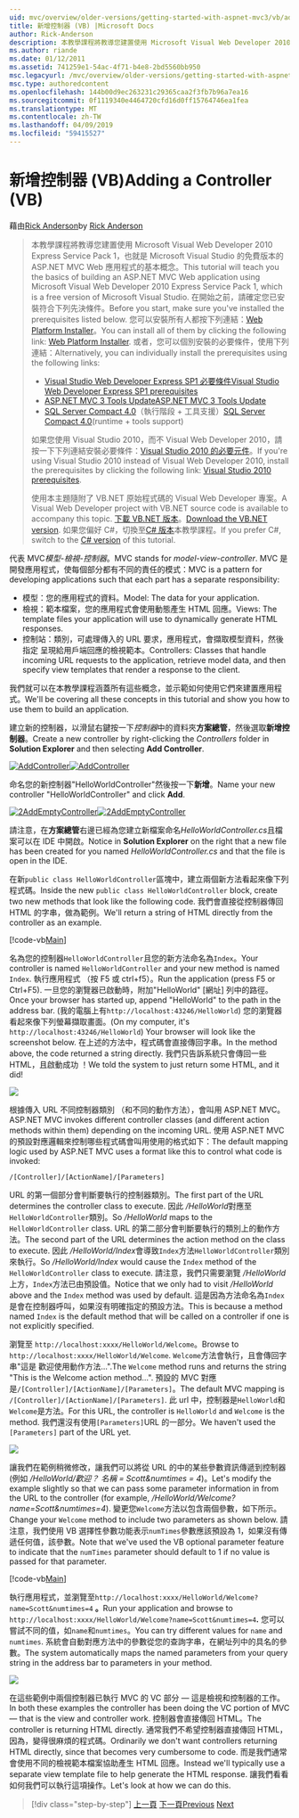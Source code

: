 ```yaml
---
uid: mvc/overview/older-versions/getting-started-with-aspnet-mvc3/vb/adding-a-controller
title: 新增控制器 (VB) |Microsoft Docs
author: Rick-Anderson
description: 本教學課程將教導您建置使用 Microsoft Visual Web Developer 2010 Express Service Pack 1，也就是 ASP.NET MVC Web 應用程式的基本概念...
ms.author: riande
ms.date: 01/12/2011
ms.assetid: 741259e1-54ac-4f71-b4e8-2bd5560bb950
msc.legacyurl: /mvc/overview/older-versions/getting-started-with-aspnet-mvc3/vb/adding-a-controller
msc.type: authoredcontent
ms.openlocfilehash: 144b00d9ec263231c29365caa2f3fb7b96a7ea16
ms.sourcegitcommit: 0f1119340e4464720cfd16d0ff15764746ea1fea
ms.translationtype: MT
ms.contentlocale: zh-TW
ms.lasthandoff: 04/09/2019
ms.locfileid: "59415527"
---
```

# <a name="adding-a-controller-vb"></a><span data-ttu-id="76f17-103">新增控制器 (VB)</span><span class="sxs-lookup"><span data-stu-id="76f17-103">Adding a Controller (VB)</span></span>

<span data-ttu-id="76f17-104">藉由[Rick Anderson]((https://twitter.com/RickAndMSFT))</span><span class="sxs-lookup"><span data-stu-id="76f17-104">by [Rick Anderson]((https://twitter.com/RickAndMSFT))</span></span>

> <span data-ttu-id="76f17-105">本教學課程將教導您建置使用 Microsoft Visual Web Developer 2010 Express Service Pack 1，也就是 Microsoft Visual Studio 的免費版本的 ASP.NET MVC Web 應用程式的基本概念。</span><span class="sxs-lookup"><span data-stu-id="76f17-105">This tutorial will teach you the basics of building an ASP.NET MVC Web application using Microsoft Visual Web Developer 2010 Express Service Pack 1, which is a free version of Microsoft Visual Studio.</span></span> <span data-ttu-id="76f17-106">在開始之前，請確定您已安裝符合下列先決條件。</span><span class="sxs-lookup"><span data-stu-id="76f17-106">Before you start, make sure you've installed the prerequisites listed below.</span></span> <span data-ttu-id="76f17-107">您可以安裝所有人都按下列連結：[Web Platform Installer](https://www.microsoft.com/web/gallery/install.aspx?appid=VWD2010SP1Pack)。</span><span class="sxs-lookup"><span data-stu-id="76f17-107">You can install all of them by clicking the following link: [Web Platform Installer](https://www.microsoft.com/web/gallery/install.aspx?appid=VWD2010SP1Pack).</span></span> <span data-ttu-id="76f17-108">或者，您可以個別安裝的必要條件，使用下列連結：</span><span class="sxs-lookup"><span data-stu-id="76f17-108">Alternatively, you can individually install the prerequisites using the following links:</span></span>
> 
> - [<span data-ttu-id="76f17-109">Visual Studio Web Developer Express SP1 必要條件</span><span class="sxs-lookup"><span data-stu-id="76f17-109">Visual Studio Web Developer Express SP1 prerequisites</span></span>](https://www.microsoft.com/web/gallery/install.aspx?appid=VWD2010SP1Pack)
> - [<span data-ttu-id="76f17-110">ASP.NET MVC 3 Tools Update</span><span class="sxs-lookup"><span data-stu-id="76f17-110">ASP.NET MVC 3 Tools Update</span></span>](https://www.microsoft.com/web/gallery/install.aspx?appsxml=&amp;appid=MVC3)
> - <span data-ttu-id="76f17-111">[SQL Server Compact 4.0](https://www.microsoft.com/web/gallery/install.aspx?appid=SQLCE;SQLCEVSTools_4_0)（執行階段 + 工具支援）</span><span class="sxs-lookup"><span data-stu-id="76f17-111">[SQL Server Compact 4.0](https://www.microsoft.com/web/gallery/install.aspx?appid=SQLCE;SQLCEVSTools_4_0)(runtime + tools support)</span></span>
> 
> <span data-ttu-id="76f17-112">如果您使用 Visual Studio 2010，而不 Visual Web Developer 2010，請按一下下列連結安裝必要條件：[Visual Studio 2010 的必要元件](https://www.microsoft.com/web/gallery/install.aspx?appsxml=&amp;appid=VS2010SP1Pack)。</span><span class="sxs-lookup"><span data-stu-id="76f17-112">If you're using Visual Studio 2010 instead of Visual Web Developer 2010, install the prerequisites by clicking the following link: [Visual Studio 2010 prerequisites](https://www.microsoft.com/web/gallery/install.aspx?appsxml=&amp;appid=VS2010SP1Pack).</span></span>
> 
> <span data-ttu-id="76f17-113">使用本主題隨附了 VB.NET 原始程式碼的 Visual Web Developer 專案。</span><span class="sxs-lookup"><span data-stu-id="76f17-113">A Visual Web Developer project with VB.NET source code is available to accompany this topic.</span></span> <span data-ttu-id="76f17-114">[下載 VB.NET 版本](https://code.msdn.microsoft.com/Introduction-to-MVC-3-10d1b098)。</span><span class="sxs-lookup"><span data-stu-id="76f17-114">[Download the VB.NET version](https://code.msdn.microsoft.com/Introduction-to-MVC-3-10d1b098).</span></span> <span data-ttu-id="76f17-115">如果您偏好 C#，切換至[C# 版本](../cs/adding-a-controller.md)本教學課程。</span><span class="sxs-lookup"><span data-stu-id="76f17-115">If you prefer C#, switch to the [C# version](../cs/adding-a-controller.md) of this tutorial.</span></span>


<span data-ttu-id="76f17-116">代表 MVC*模型-檢視-控制器*。</span><span class="sxs-lookup"><span data-stu-id="76f17-116">MVC stands for *model-view-controller*.</span></span> <span data-ttu-id="76f17-117">MVC 是開發應用程式，使每個部分都有不同的責任的模式：</span><span class="sxs-lookup"><span data-stu-id="76f17-117">MVC is a pattern for developing applications such that each part has a separate responsibility:</span></span>

- <span data-ttu-id="76f17-118">模型：您的應用程式的資料。</span><span class="sxs-lookup"><span data-stu-id="76f17-118">Model: The data for your application.</span></span>
- <span data-ttu-id="76f17-119">檢視：範本檔案，您的應用程式會使用動態產生 HTML 回應。</span><span class="sxs-lookup"><span data-stu-id="76f17-119">Views: The template files your application will use to dynamically generate HTML responses.</span></span>
- <span data-ttu-id="76f17-120">控制站：類別，可處理傳入的 URL 要求，應用程式，會擷取模型資料，然後指定 呈現給用戶端回應的檢視範本。</span><span class="sxs-lookup"><span data-stu-id="76f17-120">Controllers: Classes that handle incoming URL requests to the application, retrieve model data, and then specify view templates that render a response to the client.</span></span>

<span data-ttu-id="76f17-121">我們就可以在本教學課程涵蓋所有這些概念，並示範如何使用它們來建置應用程式。</span><span class="sxs-lookup"><span data-stu-id="76f17-121">We'll be covering all these concepts in this tutorial and show you how to use them to build an application.</span></span>

<span data-ttu-id="76f17-122">建立新的控制器，以滑鼠右鍵按一下*控制器*中的資料夾**方案總管**，然後選取**新增控制器**。</span><span class="sxs-lookup"><span data-stu-id="76f17-122">Create a new controller by right-clicking the *Controllers* folder in **Solution Explorer** and then selecting **Add Controller**.</span></span>

[<span data-ttu-id="76f17-123">![AddController](adding-a-controller/_static/image2.png "AddController")</span><span class="sxs-lookup"><span data-stu-id="76f17-123">![AddController](adding-a-controller/_static/image2.png "AddController")</span></span>](adding-a-controller/_static/image1.png)

<span data-ttu-id="76f17-124">命名您的新控制器&quot;HelloWorldController&quot;然後按一下**新增**。</span><span class="sxs-lookup"><span data-stu-id="76f17-124">Name your new controller &quot;HelloWorldController&quot; and click **Add**.</span></span>

[<span data-ttu-id="76f17-125">![2AddEmptyController](adding-a-controller/_static/image4.png "2AddEmptyController")</span><span class="sxs-lookup"><span data-stu-id="76f17-125">![2AddEmptyController](adding-a-controller/_static/image4.png "2AddEmptyController")</span></span>](adding-a-controller/_static/image3.png)

<span data-ttu-id="76f17-126">請注意，在**方案總管**右邊已經為您建立新檔案命名*HelloWorldController.cs*且檔案可以在 IDE 中開啟。</span><span class="sxs-lookup"><span data-stu-id="76f17-126">Notice in **Solution Explorer** on the right that a new file has been created for you named *HelloWorldController.cs* and that the file is open in the IDE.</span></span>

<span data-ttu-id="76f17-127">在新`public class HelloWorldController`區塊中，建立兩個新方法看起來像下列程式碼。</span><span class="sxs-lookup"><span data-stu-id="76f17-127">Inside the new `public class HelloWorldController` block, create two new methods that look like the following code.</span></span> <span data-ttu-id="76f17-128">我們會直接從控制器傳回 HTML 的字串，做為範例。</span><span class="sxs-lookup"><span data-stu-id="76f17-128">We'll return a string of HTML directly from the controller as an example.</span></span>

[!code-vb[Main](adding-a-controller/samples/sample1.vb)]

<span data-ttu-id="76f17-129">名為您的控制器`HelloWorldController`且您的新方法命名為`Index`。</span><span class="sxs-lookup"><span data-stu-id="76f17-129">Your controller is named `HelloWorldController` and your new method is named `Index`.</span></span> <span data-ttu-id="76f17-130">執行應用程式 （按 F5 或 ctrl+f5）。</span><span class="sxs-lookup"><span data-stu-id="76f17-130">Run the application (press F5 or Ctrl+F5).</span></span> <span data-ttu-id="76f17-131">一旦您的瀏覽器已啟動時，附加&quot;HelloWorld&quot; [網址] 列中的路徑。</span><span class="sxs-lookup"><span data-stu-id="76f17-131">Once your browser has started up, append &quot;HelloWorld&quot; to the path in the address bar.</span></span> <span data-ttu-id="76f17-132">(我的電腦上有`http://localhost:43246/HelloWorld`) 您的瀏覽器看起來像下列螢幕擷取畫面。</span><span class="sxs-lookup"><span data-stu-id="76f17-132">(On my computer, it's `http://localhost:43246/HelloWorld`) Your browser will look like the screenshot below.</span></span> <span data-ttu-id="76f17-133">在上述的方法中，程式碼會直接傳回字串。</span><span class="sxs-lookup"><span data-stu-id="76f17-133">In the method above, the code returned a string directly.</span></span> <span data-ttu-id="76f17-134">我們只告訴系統只會傳回一些 HTML，且啟動成功 ！</span><span class="sxs-lookup"><span data-stu-id="76f17-134">We told the system to just return some HTML, and it did!</span></span>

![](adding-a-controller/_static/image5.png)

<span data-ttu-id="76f17-135">根據傳入 URL 不同控制器類別 （和不同的動作方法），會叫用 ASP.NET MVC。</span><span class="sxs-lookup"><span data-stu-id="76f17-135">ASP.NET MVC invokes different controller classes (and different action methods within them) depending on the incoming URL.</span></span> <span data-ttu-id="76f17-136">使用 ASP.NET MVC 的預設對應邏輯來控制哪些程式碼會叫用使用的格式如下：</span><span class="sxs-lookup"><span data-stu-id="76f17-136">The default mapping logic used by ASP.NET MVC uses a format like this to control what code is invoked:</span></span>

`/[Controller]/[ActionName]/[Parameters]`

<span data-ttu-id="76f17-137">URL 的第一個部分會判斷要執行的控制器類別。</span><span class="sxs-lookup"><span data-stu-id="76f17-137">The first part of the URL determines the controller class to execute.</span></span> <span data-ttu-id="76f17-138">因此 */HelloWorld*對應至`HelloWorldController`類別。</span><span class="sxs-lookup"><span data-stu-id="76f17-138">So */HelloWorld* maps to the `HelloWorldController` class.</span></span> <span data-ttu-id="76f17-139">URL 的第二部分會判斷要執行的類別上的動作方法。</span><span class="sxs-lookup"><span data-stu-id="76f17-139">The second part of the URL determines the action method on the class to execute.</span></span> <span data-ttu-id="76f17-140">因此 */HelloWorld/Index*會導致`Index`方法`HelloWorldController`類別來執行。</span><span class="sxs-lookup"><span data-stu-id="76f17-140">So */HelloWorld/Index* would cause the `Index` method of the `HelloWorldController` class to execute.</span></span> <span data-ttu-id="76f17-141">請注意，我們只需要瀏覽 */HelloWorld*上方，`Index`方法已由預設值。</span><span class="sxs-lookup"><span data-stu-id="76f17-141">Notice that we only had to visit */HelloWorld* above and the `Index` method was used by default.</span></span> <span data-ttu-id="76f17-142">這是因為方法命名為`Index`是會在控制器呼叫，如果沒有明確指定的預設方法。</span><span class="sxs-lookup"><span data-stu-id="76f17-142">This is because a method named `Index` is the default method that will be called on a controller if one is not explicitly specified.</span></span>

<span data-ttu-id="76f17-143">瀏覽至 `http://localhost:xxxx/HelloWorld/Welcome`。</span><span class="sxs-lookup"><span data-stu-id="76f17-143">Browse to `http://localhost:xxxx/HelloWorld/Welcome`.</span></span> <span data-ttu-id="76f17-144">`Welcome`方法會執行，且會傳回字串&quot;這是 歡迎使用動作方法...&quot;.</span><span class="sxs-lookup"><span data-stu-id="76f17-144">The `Welcome` method runs and returns the string &quot;This is the Welcome action method...&quot;.</span></span> <span data-ttu-id="76f17-145">預設的 MVC 對應是`/[Controller]/[ActionName]/[Parameters]`。</span><span class="sxs-lookup"><span data-stu-id="76f17-145">The default MVC mapping is `/[Controller]/[ActionName]/[Parameters]`.</span></span> <span data-ttu-id="76f17-146">此 url 中，控制器是`HelloWorld`和`Welcome`是方法。</span><span class="sxs-lookup"><span data-stu-id="76f17-146">For this URL, the controller is `HelloWorld` and `Welcome` is the method.</span></span> <span data-ttu-id="76f17-147">我們還沒有使用`[Parameters]`URL 的一部分。</span><span class="sxs-lookup"><span data-stu-id="76f17-147">We haven't used the `[Parameters]` part of the URL yet.</span></span>

![](adding-a-controller/_static/image6.png)

<span data-ttu-id="76f17-148">讓我們在範例稍微修改，讓我們可以將從 URL 的中的某些參數資訊傳遞到控制器 (例如 */HelloWorld/歡迎？ 名稱 = Scott&amp;numtimes = 4*)。</span><span class="sxs-lookup"><span data-stu-id="76f17-148">Let's modify the example slightly so that we can pass some parameter information in from the URL to the controller (for example, */HelloWorld/Welcome?name=Scott&amp;numtimes=4*).</span></span> <span data-ttu-id="76f17-149">變更您`Welcome`方法以包含兩個參數，如下所示。</span><span class="sxs-lookup"><span data-stu-id="76f17-149">Change your `Welcome` method to include two parameters as shown below.</span></span> <span data-ttu-id="76f17-150">請注意，我們使用 VB 選擇性參數功能表示`numTimes`參數應該預設為 1，如果沒有傳遞任何值，該參數。</span><span class="sxs-lookup"><span data-stu-id="76f17-150">Note that we've used the VB optional parameter feature to indicate that the `numTimes` parameter should default to 1 if no value is passed for that parameter.</span></span>

[!code-vb[Main](adding-a-controller/samples/sample2.vb)]

<span data-ttu-id="76f17-151">執行應用程式，並瀏覽至`http://localhost:xxxx/HelloWorld/Welcome?name=Scott&numtimes=4` **。**</span><span class="sxs-lookup"><span data-stu-id="76f17-151">Run your application and browse to `http://localhost:xxxx/HelloWorld/Welcome?name=Scott&numtimes=4`**.**</span></span> <span data-ttu-id="76f17-152">您可以嘗試不同的值，如`name`和`numtimes`。</span><span class="sxs-lookup"><span data-stu-id="76f17-152">You can try different values for `name` and `numtimes`.</span></span> <span data-ttu-id="76f17-153">系統會自動對應方法中的參數從您的查詢字串，在網址列中的具名的參數。</span><span class="sxs-lookup"><span data-stu-id="76f17-153">The system automatically maps the named parameters from your query string in the address bar to parameters in your method.</span></span>

![](adding-a-controller/_static/image7.png)

<span data-ttu-id="76f17-154">在這些範例中兩個控制器已執行 MVC 的 VC 部分 — 這是檢視和控制器的工作。</span><span class="sxs-lookup"><span data-stu-id="76f17-154">In both these examples the controller has been doing the VC portion of MVC — that is the view and controller work.</span></span> <span data-ttu-id="76f17-155">控制器會直接傳回 HTML。</span><span class="sxs-lookup"><span data-stu-id="76f17-155">The controller is returning HTML directly.</span></span> <span data-ttu-id="76f17-156">通常我們不希望控制器直接傳回 HTML，因為，變得很麻煩的程式碼。</span><span class="sxs-lookup"><span data-stu-id="76f17-156">Ordinarily we don't want controllers returning HTML directly, since that becomes very cumbersome to code.</span></span> <span data-ttu-id="76f17-157">而是我們通常會使用不同的檢視範本檔案協助產生 HTML 回應。</span><span class="sxs-lookup"><span data-stu-id="76f17-157">Instead we'll typically use a separate view template file to help generate the HTML response.</span></span> <span data-ttu-id="76f17-158">讓我們看看如何我們可以執行這項操作。</span><span class="sxs-lookup"><span data-stu-id="76f17-158">Let's look at how we can do this.</span></span>

> [!div class="step-by-step"]
> <span data-ttu-id="76f17-159">[上一頁](intro-to-aspnet-mvc-3.md)
> [下一頁](adding-a-view.md)</span><span class="sxs-lookup"><span data-stu-id="76f17-159">[Previous](intro-to-aspnet-mvc-3.md)
[Next](adding-a-view.md)</span></span>
